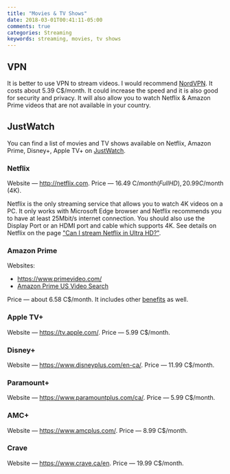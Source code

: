 ```yaml
---
title: "Movies & TV Shows"
date: 2018-03-01T00:41:11-05:00
comments: true
categories: Streaming
keywords: streaming, movies, tv shows
---
```


## VPN

It is better to use VPN to stream videos. I would recommend [NordVPN](https://nordvpn.com). It costs about 5.39 C$/month. It could increase the speed and it is also good for security and privacy. It will also allow you to watch Netflix & Amazon Prime videos that are not available in your country.

## JustWatch

You can find a list of movies and TV shows available on Netflix, Amazon Prime, Disney+, Apple TV+ on [JustWatch](https://www.justwatch.com/).

### Netflix

Website — <http://netflix.com>.
Price — 16.49 C$/month (FullHD), 20.99 C$/month (4K).

Netflix is the only streaming service that allows you to watch 4K videos on a PC. It only works with Microsoft Edge browser and Netflix recommends you to have at least 25Mbit/s internet connection. You should also use the Display Port or an HDMI port and cable which supports 4K. See details on Netflix on the page ["Can I stream Netflix in Ultra HD?"](https://help.netflix.com/en/node/13444).

### Amazon Prime

Websites:

* <https://www.primevideo.com/>
* [Amazon Prime US Video Search](https://www.amazon.com/Amazon-Video/b/ref=topnav_storetab_atv?_encoding=UTF8&node=2858778011)

Price — about 6.58 C$/month. It includes other [benefits](https://www.amazon.com/gp/help/customer/display.html?nodeId=201910360) as well.

### Apple TV+

Website — <https://tv.apple.com/>.
Price — 5.99 C$/month.

### Disney+

Website — <https://www.disneyplus.com/en-ca/>.
Price — 11.99 C$/month.

### Paramount+

Website — <https://www.paramountplus.com/ca/>.
Price — 5.99 C$/month.

### AMC+

Website — <https://www.amcplus.com/>.
Price — 8.99 C$/month.

### Crave

Website — <https://www.crave.ca/en>.
Price — 19.99 C$/month.
